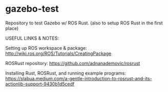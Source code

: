 # gazebo-test

Repository to test Gazebo w/ ROS Rust.
(also to setup ROS Rust in the first place)

USEFUL LINKS & NOTES:

Setting up ROS workspace & package:
http://wiki.ros.org/ROS/Tutorials/CreatingPackage

ROSRust repository:
https://github.com/adnanademovic/rosrust

Installing Rust, ROSRust, and running example programs:
https://slabua.medium.com/a-gentle-introduction-to-rosrust-and-its-actionlib-support-9430b1d5cedf
